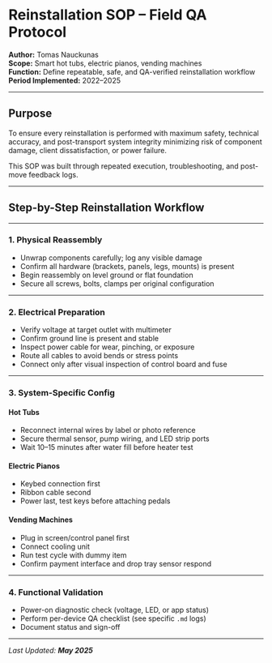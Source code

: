 # Reinstallation SOP – Field QA Protocol  
**Author:** Tomas Nauckunas  
**Scope:** Smart hot tubs, electric pianos, vending machines  
**Function:** Define repeatable, safe, and QA-verified reinstallation workflow  
**Period Implemented:** 2022–2025

---

## Purpose

To ensure every reinstallation is performed with maximum safety, technical accuracy, and post-transport system integrity minimizing risk of component damage, client dissatisfaction, or power failure.

This SOP was built through repeated execution, troubleshooting, and post-move feedback logs.

---

## Step-by-Step Reinstallation Workflow

---

### 1. **Physical Reassembly**
- Unwrap components carefully; log any visible damage
- Confirm all hardware (brackets, panels, legs, mounts) is present
- Begin reassembly on level ground or flat foundation
- Secure all screws, bolts, clamps per original configuration

---

### 2. **Electrical Preparation**
- Verify voltage at target outlet with multimeter
- Confirm ground line is present and stable
- Inspect power cable for wear, pinching, or exposure
- Route all cables to avoid bends or stress points
- Connect only after visual inspection of control board and fuse

---

### 3. **System-Specific Config**

#### Hot Tubs
- Reconnect internal wires by label or photo reference
- Secure thermal sensor, pump wiring, and LED strip ports
- Wait 10–15 minutes after water fill before heater test

#### Electric Pianos
- Keybed connection first  
- Ribbon cable second  
- Power last, test keys before attaching pedals

#### Vending Machines
- Plug in screen/control panel first  
- Connect cooling unit  
- Run test cycle with dummy item  
- Confirm payment interface and drop tray sensor respond

---

### 4. **Functional Validation**
- Power-on diagnostic check (voltage, LED, or app status)
- Perform per-device QA checklist (see specific `.md` logs)
- Document status and sign-off

---

_Last Updated: **May 2025**_
